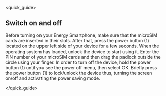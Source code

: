 <quick_guide>
## Switch on and off
Before turning on your Energy Smartphone, make sure that the microSIM cards are inserted in their slots. After that, press the power button (1) located on the upper left side of your device for a few seconds. When the operating system has loaded, unlock the device to start using it. Enter the PIN number of your microSIM cards and then drag the padlock outside the circle using your finger.
In order to turn off the device, hold the power button (1) until you see the power off menu, then select OK.
Briefly press the power button (1) to lock/unlock the device thus, turning the screen on/off and activating the power saving mode.

</quick_guide>

